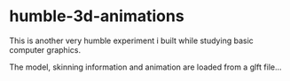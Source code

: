 # humble-3d-animations


This is another very humble experiment i built while studying basic computer graphics.

The model, skinning information and animation are loaded from a glft file...